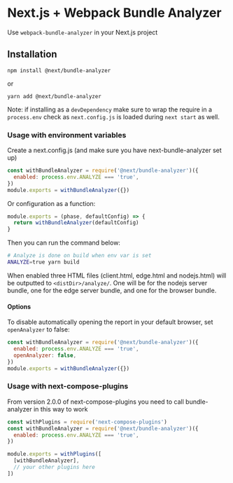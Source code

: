 # Next.js + Webpack Bundle Analyzer

Use `webpack-bundle-analyzer` in your Next.js project

## Installation

```
npm install @next/bundle-analyzer
```

or

```
yarn add @next/bundle-analyzer
```

Note: if installing as a `devDependency` make sure to wrap the require in a `process.env` check as `next.config.js` is loaded during `next start` as well.

### Usage with environment variables

Create a next.config.js (and make sure you have next-bundle-analyzer set up)

```js
const withBundleAnalyzer = require('@next/bundle-analyzer')({
  enabled: process.env.ANALYZE === 'true',
})
module.exports = withBundleAnalyzer({})
```

Or configuration as a function:

```js
module.exports = (phase, defaultConfig) => {
  return withBundleAnalyzer(defaultConfig)
}
```

Then you can run the command below:

```bash
# Analyze is done on build when env var is set
ANALYZE=true yarn build
```

When enabled three HTML files (client.html, edge.html and nodejs.html) will be outputted to `<distDir>/analyze/`. One will be for the nodejs server bundle, one for the edge server bundle, and one for the browser bundle.

#### Options

To disable automatically opening the report in your default browser, set `openAnalyzer` to false:

```js
const withBundleAnalyzer = require('@next/bundle-analyzer')({
  enabled: process.env.ANALYZE === 'true',
  openAnalyzer: false,
})
module.exports = withBundleAnalyzer({})
```

### Usage with next-compose-plugins

From version 2.0.0 of next-compose-plugins you need to call bundle-analyzer in this way to work

```js
const withPlugins = require('next-compose-plugins')
const withBundleAnalyzer = require('@next/bundle-analyzer')({
  enabled: process.env.ANALYZE === 'true',
})

module.exports = withPlugins([
  [withBundleAnalyzer],
  // your other plugins here
])
```
